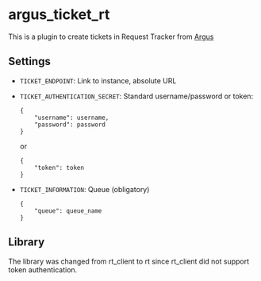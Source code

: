 # argus_ticket_rt

This is a plugin to create tickets in Request Tracker from [Argus](https://github.com/Uninett/argus-server)

## Settings

* `TICKET_ENDPOINT`: Link to instance, absolute URL
* `TICKET_AUTHENTICATION_SECRET`: Standard username/password or token:

    ```
    {
        "username": username,
        "password": password
    }
    ```
    
    or

    ```
    {
        "token": token
    }
    ```

* `TICKET_INFORMATION`: Queue (obligatory)

    ```
    {
        "queue": queue_name
    }
    ```

## Library

The library was changed from rt_client to rt since rt_client did not support token authentication.